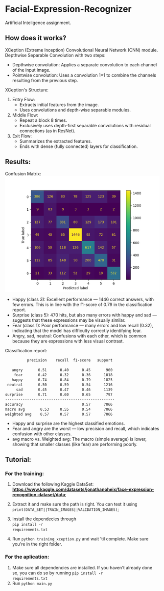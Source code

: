 # Facial-Expression-Recognizer

Artificial Inteligence assignment. 

## How does it works?
XCeption (Extreme Inception) Convolutional Neural Network (CNN) module.
Depthwise Separable Convolution with two steps:
- Depthwise convolution: Applies a separate convolution to each channel of the input image.
- Pointwise convolution: Uses a convolution 1×1 to combine the channels resulting from the previous step.

XCeption's Structure:
1. Entry Flow:
    - Extracts initial features from the image.
    - Uses convolutions and depth-wise separable modules.
2. Middle Flow:
    - Repeat a block 8 times.
    - Exclusively uses depth-first separable convolutions with residual connections (as in ResNet).
3. Exit Flow:
    - Summarizes the extracted features.
    - Ends with dense (fully connected) layers for classification.
  
## Results:
Confusion Matrix:<br>
<img align=center src=https://github.com/VYR4L/Facial-Expression-Recognizer/blob/main/old/confusion_matrix_xception.png>

- Happy (class 3): Excellent performance — 1446 correct answers, with few errors. This is in line with the f1-score of 0.79 in the classification report.
- Surprise (class 5): 470 hits, but also many errors with happy and sad — suggests that these expressions may be visually similar.
- Fear (class 1): Poor performance — many errors and low recall (0.32), indicating that the model has difficulty correctly identifying fear.
- Angry, sad, neutral: Confusions with each other, which is common because they are expressions with less visual contrast.

Classification report:

              precision    recall  f1-score   support

       angry       0.51      0.40      0.45       960
        fear       0.42      0.32      0.36      1018
       happy       0.74      0.84      0.79      1825
     neutral       0.50      0.59      0.54      1216
         sad       0.45      0.47      0.46      1139
    surprise       0.71      0.60      0.65       797
    --------------------------------------------------
    accuracy                           0.57      7066
    macro avg       0.53     0.55      0.54      7066
    weighted avg    0.57     0.57      0.57      7066

- Happy and surprise are the highest classified emotions.
- Fear and angry are the worst — low precision and recall, which indicates confusion with other classes.
- avg macro vs. Weighted avg: The macro (simple average) is lower, showing that smaller classes (like fear) are performing poorly.

## Tutorial:
### For the training:
1. Download the following Kaggle DataSet: **<https://www.kaggle.com/datasets/jonathanoheix/face-expression-recognition-dataset/data>**;
2. Extract it and make sure the path is right. You can test it using<br><code>print(DATA_SET||TRAIN_IMAGES||VALIDATION_IMAGES)</code>;
3. Install the dependecies through<br><code>pip install -r requirements.txt</code>

4. Run <code>python training_xception.py</code> and wait 'til complete. Make sure you're in the right folder.

### For the aplication:
1. Make sure all dependencies are installed. If you haven't already done so, you can do so by running <code>pip install -r requirements.txt</code>
2. Run <code>python main.py</code>
